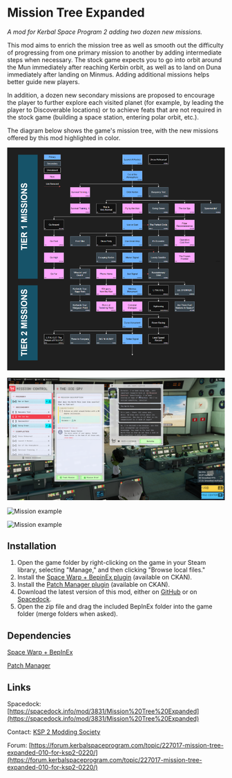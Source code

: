 # Mission Tree Expanded
_A mod for Kerbal Space Program 2 adding two dozen new missions._

This mod aims to enrich the mission tree as well as smooth out the difficulty of progressing from one primary mission to another by adding intermediate steps when necessary. The stock game expects you to go into orbit around the Mun immediately after reaching Kerbin orbit, as well as to land on Duna immediately after landing on Minmus. Adding additional missions helps better guide new players.

In addition, a dozen new secondary missions are proposed to encourage the player to further explore each visited planet (for example, by leading the player to Discoverable locations) or to achieve feats that are not required in the stock game (building a space station, entering polar orbit, etc.).

The diagram below shows the game's mission tree, with the new missions offered by this mod highlighted in color.

![KSP2 Mission Tree](https://github.com/pasalvetti/MissionTreeExpanded/blob/main/Communication/Promo02.png?raw=true)

![Mission example](https://github.com/pasalvetti/MissionTreeExpanded/blob/main/Communication/Promo03.png?raw=true)

![Mission example](https://github.com/pasalvetti/MissionTreeExpanded/blob/main/Communication/Promo01.png?raw=true)

![Mission example](https://github.com/pasalvetti/MissionTreeExpanded/blob/main/Communication/Promo04.png?raw=true)

## Installation
1. Open the game folder by right-clicking on the game in your Steam library, selecting "Manage," and then clicking "Browse local files."
2. Install the [Space Warp + BepinEx plugin](https://spacedock.info/mod/3277/Space%20Warp%20+%20BepInEx) (available on CKAN).
3. Install the [Patch Manager plugin](https://spacedock.info/mod/3482/Patch%20Manager) (available on CKAN).
4. Download the latest version of this mod, either on [GitHub](https://github.com/pasalvetti/MissionTreeExpanded/releases) or on [Spacedock](https://spacedock.info/mod/3831/Mission%20Tree%20Expanded).
5. Open the zip file and drag the included BepInEx folder into the game folder (merge folders when asked).

## Dependencies
[Space Warp + BepInEx](https://spacedock.info/mod/3277/Space%20Warp%20+%20BepInEx)

[Patch Manager](https://spacedock.info/mod/3482/Patch%20Manager)

## Links
Spacedock: [https://spacedock.info/mod/3831/Mission%20Tree%20Expanded](https://spacedock.info/mod/3831/Mission%20Tree%20Expanded)

Contact: [KSP 2 Modding Society]([https://discord.com/channels/xxx](https://discord.com/channels/1078696971088433153/1345470974736208003))

Forum: [https://forum.kerbalspaceprogram.com/topic/227017-mission-tree-expanded-010-for-ksp2-0220/](https://forum.kerbalspaceprogram.com/topic/227017-mission-tree-expanded-010-for-ksp2-0220/)
